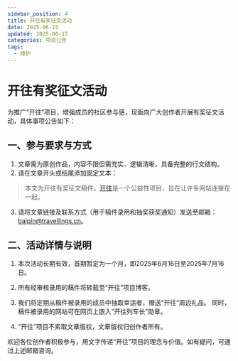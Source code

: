 ```yaml
---
sidebar_position: 4
title: 开往有奖征文活动
date: 2025-06-15
updated: 2025-06-15
categories: 项目公告
tags:
  - 维护
---
```


# 开往有奖征文活动

为推广“开往”项目，增强成员的社区参与感，现面向广大创作者开展有奖征文活动，具体事项公告如下： 

## 一、参与要求与方式
1. 文章需为原创作品，内容不限但需充实、逻辑清晰，具备完整的行文结构。 
2. 请在文章开头或结尾添加固定文本：

> 本文为开往有奖征文稿件。<a href="https://www.travellings.cn/">开往</a>是一个公益性项目，旨在让许多网站连接在一起。
3. 请将文章链接及联系方式（用于稿件录用和抽奖获奖通知）发送至邮箱：baipin@travellings.cn。

## 二、活动详情与说明
1. 本次活动长期有效，首期暂定为一个月，即2025年6月16日至2025年7月16日。

2. 所有经审核录用的稿件将转载至“开往”项目博客。 
3. 我们将定期从稿件被录用的成员中抽取幸运者，赠送“开往”周边礼品。 同时，稿件被录用的网站可在网页上嵌入“开往列车长”勋章。

5. “开往”项目不索取文章版权，文章版权归创作者所有。 

欢迎各位创作者积极参与，用文字传递“开往”项目的理念与价值。如有疑问，可通过上述邮箱咨询。 